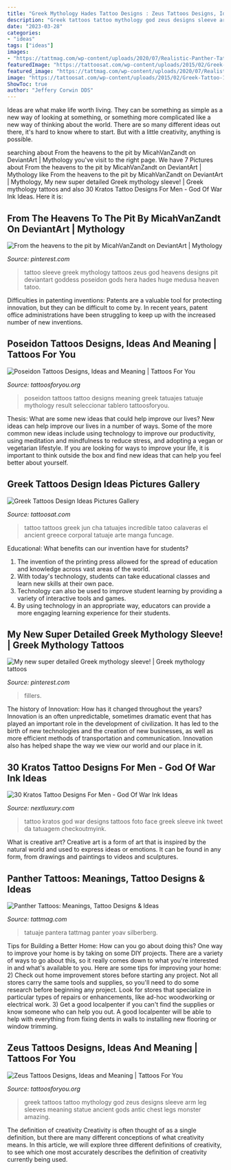 ```yaml
---
title: "Greek Mythology Hades Tattoo Designs : Zeus Tattoos Designs, Ideas And Meaning"
description: "Greek tattoos tattoo mythology god zeus designs sleeve arm leg sleeves meaning statue ancient gods antic chest legs monster amazing"
date: "2023-03-28"
categories:
- "ideas"
tags: ["ideas"]
images:
- "https://tattmag.com/wp-content/uploads/2020/07/Realistic-Panther-Tattoo-8.jpg"
featuredImage: "https://tattoosat.com/wp-content/uploads/2015/02/Greek-Tattoo-11.jpg"
featured_image: "https://tattmag.com/wp-content/uploads/2020/07/Realistic-Panther-Tattoo-8.jpg"
image: "https://tattoosat.com/wp-content/uploads/2015/02/Greek-Tattoo-11.jpg"
ShowToc: true
author: "Jeffery Corwin DDS"
---
```



Ideas are what make life worth living. They can be something as simple as a new way of looking at something, or something more complicated like a new way of thinking about the world. There are so many different ideas out there, it's hard to know where to start. But with a little creativity, anything is possible.

	

		
searching about From the heavens to the pit by MicahVanZandt on DeviantArt | Mythology you've visit to the right page. We have 7 Pictures about From the heavens to the pit by MicahVanZandt on DeviantArt | Mythology like From the heavens to the pit by MicahVanZandt on DeviantArt | Mythology, My new super detailed Greek mythology sleeve! | Greek mythology tattoos and also 30 Kratos Tattoo Designs For Men - God Of War Ink Ideas. Here it is:
		
    
## From The Heavens To The Pit By MicahVanZandt On DeviantArt | Mythology

<img loading=lazy src="https://i.pinimg.com/736x/93/64/30/936430ae13ed9fcc39dfd932a6e394e0.jpg" onerror="this.onerror=null;this.src='https://tse3.mm.bing.net/th?id=OIP.XawWioohaphYtJaLlrCMwgHaQd&amp;pid=15.1';" alt="From the heavens to the pit by MicahVanZandt on DeviantArt | Mythology">

_Source: pinterest.com_

>tattoo sleeve greek mythology tattoos zeus god heavens designs pit deviantart goddess poseidon gods hera hades huge medusa heaven tatoo. 

	

Difficulties in patenting inventions:
Patents are a valuable tool for protecting innovation, but they can be difficult to come by. In recent years, patent office administrations have been struggling to keep up with the increased number of new inventions.

    
## Poseidon Tattoos Designs, Ideas And Meaning | Tattoos For You

<img loading=lazy src="https://www.tattoosforyou.org/wp-content/uploads/2016/03/Poseidon-Tattoos.jpg" onerror="this.onerror=null;this.src='https://tse3.mm.bing.net/th?id=OIP.dPSW_GS0ZCIyRsuADgAuzwHaLH&amp;pid=15.1';" alt="Poseidon Tattoos Designs, Ideas and Meaning | Tattoos For You">

_Source: tattoosforyou.org_

>poseidon tattoos tattoo designs meaning greek tatuajes tatuaje mythology result seleccionar tablero tattoosforyou. 

	

Thesis: What are some new ideas that could help improve our lives?
New ideas can help improve our lives in a number of ways. Some of the more common new ideas include using technology to improve our productivity, using meditation and mindfulness to reduce stress, and adopting a vegan or vegetarian lifestyle. If you are looking for ways to improve your life, it is important to think outside the box and find new ideas that can help you feel better about yourself.

    
## Greek Tattoos Design Ideas Pictures Gallery

<img loading=lazy src="https://tattoosat.com/wp-content/uploads/2015/02/Greek-Tattoo-11.jpg" onerror="this.onerror=null;this.src='https://tse1.mm.bing.net/th?id=OIP.CrwbUTWBLzVoEoZQ8k5BZwHaLP&amp;pid=15.1';" alt="Greek Tattoos Design Ideas Pictures Gallery">

_Source: tattoosat.com_

>tattoo tattoos greek jun cha tatuajes incredible tatoo calaveras el ancient greece corporal tatuaje arte manga funcage. 

	

Educational: What benefits can our invention have for students?
1. The invention of the printing press allowed for the spread of education and knowledge across vast areas of the world.
2. With today's technology, students can take educational classes and learn new skills at their own pace.
3. Technology can also be used to improve student learning by providing a variety of interactive tools and games.
4. By using technology in an appropriate way, educators can provide a more engaging learning experience for their students.

    
## My New Super Detailed Greek Mythology Sleeve! | Greek Mythology Tattoos

<img loading=lazy src="https://i.pinimg.com/736x/50/2b/26/502b262e2234d3783296b00a75dafd41.jpg" onerror="this.onerror=null;this.src='https://tse3.mm.bing.net/th?id=OIP.BYT_Bi2VSHsuzxG_DHrttQHaHa&amp;pid=15.1';" alt="My new super detailed Greek mythology sleeve! | Greek mythology tattoos">

_Source: pinterest.com_

>fillers. 

	

The history of Innovation: How has it changed throughout the years?
Innovation is an often unpredictable, sometimes dramatic event that has played an important role in the development of civilization. It has led to the birth of new technologies and the creation of new businesses, as well as more efficient methods of transportation and communication. Innovation also has helped shape the way we view our world and our place in it.

    
## 30 Kratos Tattoo Designs For Men - God Of War Ink Ideas

<img loading=lazy src="http://nextluxury.com/wp-content/uploads/watercolor-kratos-male-arm-tattoo.jpg" onerror="this.onerror=null;this.src='https://tse4.mm.bing.net/th?id=OIP.HVVUNd2l5OP28pBpmFDi9wAAAA&amp;pid=15.1';" alt="30 Kratos Tattoo Designs For Men - God Of War Ink Ideas">

_Source: nextluxury.com_

>tattoo kratos god war designs tattoos foto face greek sleeve ink tweet da tatuagem checkoutmyink. 

	

What is creative art?
Creative art is a form of art that is inspired by the natural world and used to express ideas or emotions. It can be found in any form, from drawings and paintings to videos and sculptures.

    
## Panther Tattoos: Meanings, Tattoo Designs &amp; Ideas

<img loading=lazy src="https://tattmag.com/wp-content/uploads/2020/07/Realistic-Panther-Tattoo-8.jpg" onerror="this.onerror=null;this.src='https://tse2.mm.bing.net/th?id=OIP.qX4zZCV5h4yfm_RMufj8SAAAAA&amp;pid=15.1';" alt="Panther Tattoos: Meanings, Tattoo Designs &amp; Ideas">

_Source: tattmag.com_

>tatuaje pantera tattmag panter yoav silberberg. 

	

Tips for Building a Better Home: How can you go about doing this?
One way to improve your home is by taking on some DIY projects. There are a variety of ways to go about this, so it really comes down to what you're interested in and what's available to you. Here are some tips for improving your home: 
2) Check out home improvement stores before starting any project. Not all stores carry the same tools and supplies, so you'll need to do some research before beginning any project. Look for stores that specialize in particular types of repairs or enhancements, like ad-hoc woodworking or electrical work. 
3) Get a good localpenter if you can't find the supplies or know someone who can help you out. A good localpenter will be able to help with everything from fixing dents in walls to installing new flooring or window trimming.

    
## Zeus Tattoos Designs, Ideas And Meaning | Tattoos For You

<img loading=lazy src="https://www.tattoosforyou.org/wp-content/uploads/2016/03/Zeus-Tattoo-Sleeve.jpg" onerror="this.onerror=null;this.src='https://tse3.mm.bing.net/th?id=OIP.LZp6tNwryxbfgtskGZjg7QHaI7&amp;pid=15.1';" alt="Zeus Tattoos Designs, Ideas and Meaning | Tattoos For You">

_Source: tattoosforyou.org_

>greek tattoos tattoo mythology god zeus designs sleeve arm leg sleeves meaning statue ancient gods antic chest legs monster amazing. 

	

The definition of creativity
Creativity is often thought of as a single definition, but there are many different conceptions of what creativity means. In this article, we will explore three different definitions of creativity, to see which one most accurately describes the definition of creativity currently being used.

